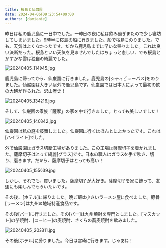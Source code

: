```yaml
---
title: 桜島と仙巌園
date: 2024-04-06T09:23:54+09:00
authors: [damiante]
---
```

昨日は私の鹿児島に一日中でした。一昨日の夜に私は飲み過ぎまたので少し寝坊してしまいました。9時半に桜島の船に行きました。船で桜島にのりました。でも、天気はよくなかったです、だから鹿児島までに早いな帰りました。これは良い決断だった。桜島といい天気を見ませんでしたはちょっと悲しい、でも桜島とかすかな雲は独自の綺麗でした。

![20240405_114945.jpg](https://github.com/devhou-se/www-jp/assets/12438044/4d5937ba-0ba7-4fcb-acd9-ff88d5e350e4)

鹿児島に帰ってから、仙巌園に行きました。鹿児島の[シティビューバス]をのりました。仙巌園は大きい庭外で鹿児島です。仙巌園では日本人によって最初の鉄の大砲が作られた。沢山歴史！

![20240405_134216.jpg](https://github.com/devhou-se/www-jp/assets/12438044/cdfa6ee7-a3e2-4430-a174-f550b059328d)

そして、仙巌園の家族「薩摩」の家を中で行きました。とっても美しいでした！

![20240405_140842.jpg](https://github.com/devhou-se/www-jp/assets/12438044/d2ee033e-5d9e-467f-808c-99ea81895cea)

仙巌園は私の庭を鼓舞しました。仙巌園に行くはほんとによかったです。これは[ハイライト]でした。

外で仙巌園はガラス切断工場がありました。この工場は薩摩切子を着かれました。薩摩切子はとって綺麗[グラス]です。日本の職人はガラスを手で吹き、切り、磨きます。だから、薩摩切子はとっても高い！

![20240405_155039.jpg](https://github.com/devhou-se/www-jp/assets/12438044/2791db9e-7a7e-4a81-8189-d1eb631649ed)

しかし、それでも、買いました。薩摩切子が大好き。薩摩切子を家に飾って、友達にも楽しんでもらいたいです。

その後、[ホテル]に帰りました。晩ご飯は小さいラーメン屋に食べました。豚骨[ラーメン]は九州の地域特産食品です。

その後[バー]に行きました。その[バー]は九州焼酎を専門としました。[マスカット]の芋焼酎、[コーヒー]の麦焼酎、さくらの蕎麦焼酎を飲みました。

![20240405_202811.jpg](https://github.com/devhou-se/www-jp/assets/12438044/743887e0-cc5c-4f73-b4d9-6062bc711c19)

その後[ホテル]に帰りました。今日は宮崎に行きます。じゃあね！